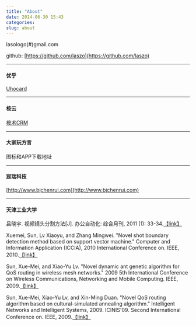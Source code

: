 ```yaml
---
title: "About"
date: 2014-06-30 15:43
categories:
slug: about
---
```


lasologo(#)gmail.com

github: [https://github.com/laszo](https://github.com/laszo)

---
#### 优乎

[Uhocard](http://www.uhocard.com)

---
#### 桉云

[桉术CRM](http://www.uhocard.com)

---
#### 大家玩方言

图标和APP下载地址

---
#### 宸瑞科技

[http://www.bjchenrui.com](http://www.bjchenrui.com)

---
#### 天津工业大学

吕晓宇. 视频镜头分割方法[J]. 办公自动化: 综合月刊, 2011 (1): 33-34.[【link】](http://www.cqvip.com/qk/83885a/201101/36718832.html)

Xuemei, Sun, Lv Xiaoyu, and Zhang Mingwei. "Novel shot boundary detection method based on support vector machine." Computer and Information Application (ICCIA), 2010 International Conference on. IEEE, 2010.[【link】](http://ieeexplore.ieee.org/document/6141536/)

Sun, Xue-Mei, and Xiao-Yu Lv. "Novel dynamic ant genetic algorithm for QoS routing in wireless mesh networks." 2009 5th International Conference on Wireless Communications, Networking and Mobile Computing. IEEE, 2009.[【link】](http://dl.acm.org/citation.cfm?id=1738141)

Sun, Xue-Mei, Xiao-Yu Lv, and Xin-Ming Duan. "Novel QoS routing algorithm based on cultural-simulated annealing algorithm." Intelligent Networks and Intelligent Systems, 2009. ICINIS'09. Second International Conference on. IEEE, 2009.[【link】](http://ieeexplore.ieee.org/document/5363767/)